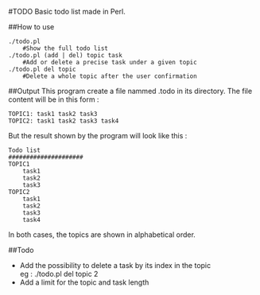 #TODO
Basic todo list made in Perl.

##How to use
```
./todo.pl
	#Show the full todo list
./todo.pl (add | del) topic task
	#Add or delete a precise task under a given topic
./todo.pl del topic
	#Delete a whole topic after the user confirmation
```

##Output
This program create a file nammed .todo in its directory. The file content will be in this form :

```
TOPIC1: task1 task2 task3
TOPIC2: task1 task2 task3 task4
```

But the result shown by the program will look like this :

```
Todo list
#####################
TOPIC1
	task1
	task2
	task3
TOPIC2
	task1
	task2
	task3
	task4
```

In both cases, the topics are shown in alphabetical order.

##Todo
- Add the possibility to delete a task by its index in the topic <br>
	eg : ./todo.pl del topic 2
- Add a limit for the topic and task length